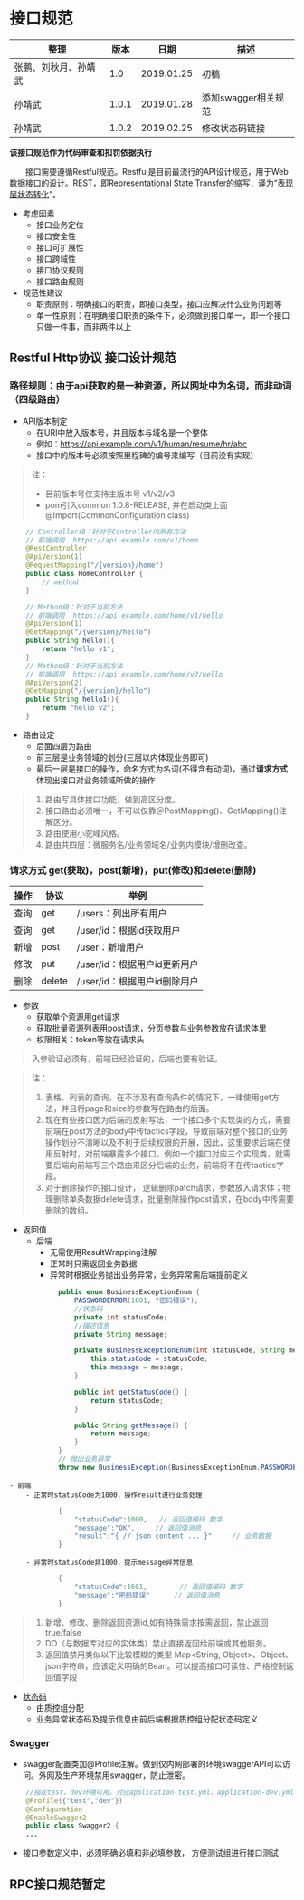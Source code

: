 # 接口规范
| 整理 | 版本 | 日期 | 描述
| - | - | - | - |
| 张鹏、刘秋月、孙靖武 | 1.0 | 2019.01.25 | 初稿 
| 孙靖武 | 1.0.1 | 2019.01.28 | 添加swagger相关规范 
| 孙靖武 | 1.0.2 | 2019.02.25 | 修改状态码链接

**该接口规范作为代码审查和扣罚依据执行**

&emsp;&emsp;接口需要遵循Restful规范。Restful是目前最流行的API设计规范，用于Web数据接口的设计。REST，即Representational State Transfer的缩写，译为“[表现层状态转化](https://zh.wikipedia.org/zh-hans/%E8%A1%A8%E7%8E%B0%E5%B1%82%E7%8A%B6%E6%80%81%E8%BD%AC%E6%8D%A2)”。  

- 考虑因素
    - 接口业务定位
    - 接口安全性
    - 接口可扩展性
    - 接口跨域性
    - 接口协议规则
    - 接口路由规则
- 规范性建议
    - 职责原则：明确接口的职责，即接口类型，接口应解决什么业务问题等
    - 单一性原则：在明确接口职责的条件下，必须做到接口单一，即一个接口只做一件事，而非两件以上

## Restful Http协议 接口设计规范
### 路径规则：由于api获取的是一种资源，所以网址中为名词，而非动词（四级路由）
- API版本制定
    - 在URI中放入版本号，并且版本与域名是一个整体
    - 例如：https://api.example.com/v1/human/resume/hr/abc
    - 接口中的版本号必须按照里程碑的编号来编写（目前没有实现）

> 注：
> - 目前版本号仅支持主版本号 v1/v2/v3
> - pom引入common 1.0.8-RELEASE, 并在启动类上面@Import(CommonConfiguration.class)

```java
    // Controller级：针对于Controller内所有方法
    // 前端调用  https://api.example.com/v1/home
    @RestController
    @ApiVersion(1)
    @RequestMapping("/{version}/home")
    public class HomeController { 
        // method
    }

    // Method级：针对于当前方法
    // 前端调用  https://api.example.com/home/v1/hello
    @ApiVersion(1)
    @GetMapping("/{version}/hello")
    public String hello(){
        return "hello v1";
    }
    // Method级：针对于当前方法
    // 前端调用  https://api.example.com/home/v2/hello
    @ApiVersion(2)
    @GetMapping("/{version}/hello")
    public String hello1(){
        return "hello v2";
    }
```
- 路由设定
    - 后面四层为路由
    - 前三层是业务领域的划分(三层以内体现业务即可)
    - 最后一层是接口的操作，命名方式为名词(不得含有动词)，通过**请求方式**体现出接口对业务领域所做的操作

> 1. 路由写具体接口功能，做到高区分度。 
> 2. 接口路由必须唯一，不可以仅靠＠PostMapping()、GetMapping()注解区分。
> 3. 路由使用小驼峰风格。
> 4. 路由共四层：微服务名/业务领域名/业务内模块/增删改查。

### 请求方式 get(获取)，post(新增)，put(修改)和delete(删除)
| 操作 | 协议 | 举例 |
| - | - | - |
| 查询 | get | /users：列出所有用户 |
| 查询 | get | /user/id：根据id获取用户 |
| 新增 | post | /user：新增用户 |
| 修改 | put | /user/id：根据用户id更新用户 |
| 删除 | delete | /user/id：根据用户id删除用户 |
- 参数
    - 获取单个资源用get请求
    - 获取批量资源列表用post请求，分页参数与业务参数放在请求体里
    - 权限相关：token等放在请求头

> 入参验证必须有，前端已经验证的，后端也要有验证。

> 注： 
> 1. 表格、列表的查询，在不涉及有查询条件的情况下，一律使用get方法，并且将page和size的参数写在路由的后面。  
> 2. 现在有些接口因为后端的反射写法，一个接口多个实现类的方式，需要前端在post方法的body中传tactics字段，导致前端对整个接口的业务操作划分不清晰以及不利于后续权限的开展，因此，这里要求后端在使用反射时，对前端暴露多个接口，例如一个接口对应三个实现类，就需要后端向前端写三个路由来区分后端的业务，前端将不在传tactics字段。  
> 3. 对于删除操作的接口设计，  逻辑删除patch请求，参数放入请求体；物理删除单条数据delete请求，批量删除操作post请求，在body中传需要删除的数组。

- 返回值
    - 后端
        - 无需使用ResultWrapping注解
        - 正常时只需返回业务数据
        - 异常时根据业务抛出业务异常，业务异常需后端提前定义
        
```java
            public enum BusinessExceptionEnum {
                PASSWORDERROR(1601, "密码错误");
                //状态码
                private int statusCode;
                //描述信息
                private String message;

                private BusinessExceptionEnum(int statusCode, String message) {
                    this.statusCode = statusCode;
                    this.message = message;
                }

                public int getStatusCode() {
                    return statusCode;
                }

                public String getMessage() {
                    return message;
                }
            }
            // 抛出业务异常
            throw new BusinessException(BusinessExceptionEnum.PASSWORDERROR.getStatusCode(), BusinessExceptionEnum.PASSWORDERROR.getMessage());
```
            
    - 前端
        - 正常时statusCode为1000，操作result进行业务处理
        
```java
            {
                "statusCode":1000,   // 返回值编码 数字
                "message":"OK",     // 返回值消息
                "result":"{ // json content ... }"     // 业务数据
            }
```
            
        - 异常时statusCode非1000，提示message异常信息
        
``` java
            {
                "statusCode":1601,        // 返回值编码 数字
                "message":"密码错误"      // 返回值消息
            }
```
            
> 1. 新增、修改、删除返回资源id,如有特殊需求按需返回，禁止返回true/false
> 2. DO（与数据库对应的实体类）禁止直接返回给前端或其他服务。
> 3. 返回值禁用类似以下比较模糊的类型 Map<String, Object>、Object、json字符串，应该定义明确的Bean。可以提高接口可读性、严格控制返回值字段

- [状态码](https://git.allhome.com.cn/NetWorksDatas/Public/standard/blob/master/%E8%87%AA%E5%AE%9A%E4%B9%89HTTP%E7%8A%B6%E6%80%81%E7%A0%813.0.md)
    - 由质控组分配 
    - 业务异常状态码及提示信息由前后端根据质控组分配状态码定义
    
### Swagger 
- swagger配置类加@Profile注解。做到仅内网部署的环境swaggerAPI可以访问。外网及生产环境禁用swagger，防止泄密。

```java
    //指定test、dev环境可用。对应application-test.yml、application-dev.yml
    @Profile({"test","dev"})
    @Configuration
    @EnableSwagger2
    public class Swagger2 {
    ...
```
- 接口参数定义中，必须明确必填和非必填参数， 方便测试组进行接口测试

## RPC接口规范暂定

